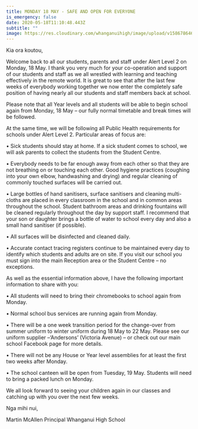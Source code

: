 ```yaml
---
title: MONDAY 18 MAY - SAFE AND OPEN FOR EVERYONE
is_emergency: false
date: 2020-05-18T11:10:48.443Z
subtitle: ""
image: https://res.cloudinary.com/whanganuihigh/image/upload/v1586786467/Events/GREEN_WHS_HEADER_WITH_WWW._on_it.jpg
---
```

Kia ora koutou,

Welcome back to all our students, parents and staff under Alert Level 2 on Monday, 18 May.  I thank you very much for your co-operation and support of our students and staff as we all wrestled with learning and teaching effectively in the remote world.  It is great to see that after the last few weeks of everybody working together we now enter the completely safe position of having nearly all our students and staff members back at school.
 
Please note that all Year levels and all students will be able to begin school again from Monday, 18 May – our fully normal timetable and break times will be followed.
 
At the same time, we will be following all Public Health requirements for schools under Alert Level 2.  Particular areas of focus are: 
 
•        Sick students should stay at home.  If a sick student comes to school, we will ask parents to collect the students from the Student Centre.
 
•        Everybody needs to be far enough away from each other so that they are not breathing on or touching each other.  Good hygiene practices (coughing into your own elbow, handwashing and drying) and regular cleaning of commonly touched surfaces will be carried out.
 
•        Large bottles of hand sanitisers, surface sanitisers and cleaning multi-cloths are placed in every classroom in the school and in common areas throughout the school.  Student bathroom areas and drinking fountains will be cleaned regularly throughout the day by support staff.  I recommend that your son or daughter brings a bottle of water to school every day and also a small hand sanitiser (if possible).
 
•        All surfaces will be disinfected and cleaned daily.
 
•        Accurate contact tracing registers continue to be maintained every day to identify which students and adults are on site.  If you visit our school you must sign into the main Reception area or the Student Centre – no exceptions.
 
As  well as the essential information above, I have the following important information to share with you:
 
•        All students will need to bring their chromebooks to school again from Monday.
 
•        Normal school bus services are running again from Monday.
 
•        There will be a one week transition period for the change-over from summer uniform to winter uniform during 18 May to 22 May.  Please see our uniform supplier –‘Andersons’ (Victoria Avenue) – or check out our main school Facebook page for more details.
 
•        There will not be any House or Year level assemblies for at least the first two weeks after Monday.
 
•        The school canteen will be open from Tuesday, 19 May.  Students will need to bring a packed lunch on Monday.
 
We all look forward to seeing your children again in our classes and catching up with you over the next few weeks.
 
Nga mihi nui,

 
Martin McAllen
Principal
Whanganui High School


